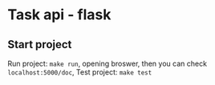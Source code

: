 # Task api - flask
## Start project
Run project: ```make run```, opening broswer, then you can check ```localhost:5000/doc```, 
Test project: ```make test```